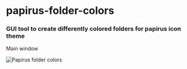 # papirus-folder-colors

### GUI tool to create differently colored folders for papirus icon theme


Main window

![Papirus folder colors](/readme-pix/pfc.png)
